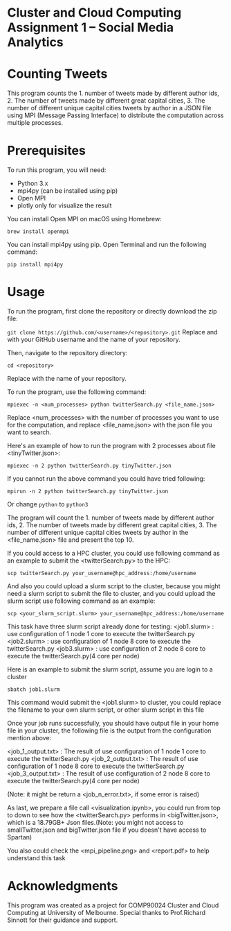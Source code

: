 # Cluster and Cloud Computing Assignment 1 – Social Media Analytics 

# Counting Tweets
This program counts the 1. number of tweets made by different author ids, 2. The number of tweets made by different great capital cities, 3. The number of different unique capital cities tweets by author in a JSON file using MPI (Message Passing Interface) to distribute the computation across multiple processes.

# Prerequisites
To run this program, you will need:

* Python 3.x
* mpi4py (can be installed using pip)
* Open MPI
* plotly only for visualize the result

You can install Open MPI on macOS using Homebrew:

```
brew install openmpi
```

You can install mpi4py using pip. Open Terminal and run the following command:

```
pip install mpi4py
```

# Usage
To run the program, first clone the repository or directly download the zip file:

`git clone https://github.com/<username>/<repository>.git`
Replace <username> and <repository> with your GitHub username and the name of your repository.

Then, navigate to the repository directory:

```cd <repository>```
    
Replace <repository> with the name of your repository.

To run the program, use the following command:

```mpiexec -n <num_processes> python twitterSearch.py <file_name.json>```

Replace <num_processes> with the number of processes you want to use for the computation,
and replace <file_name.json> with the json file you want to search.

Here's an example of how to run the program with 2 processes about file <tinyTwitter.json>:

```mpiexec -n 2 python twitterSearch.py tinyTwitter.json```

If you cannot run the above command you could have tried following:
    
```mpirun -n 2 python twitterSearch.py tinyTwitter.json```  

Or change ```python``` to ```python3```
    
The program will count the 1. number of tweets made by different author ids, 2. The number of tweets made by different great capital cities, 3. The number of different unique capital cities tweets by author in the <file_name.json> file and present the top 10.

If you could access to a HPC cluster, you could use following command as an example to submit the <twitterSearch.py> to the HPC:

```scp twitterSearch.py your_username@hpc_address:/home/username```

And also you could upload a slurm script to the cluster, because you might need a slurm script to submit the file to cluster, and you could upload the slurm script use following command as an example:
    
```scp <your_slurm_script.slurm> your_username@hpc_address:/home/username```
    
This task have three slurm script already done for testing:
<job1.slurm> : use configuration of 1 node 1 core to execute the twitterSearch.py
<job2.slurm> : use configuration of 1 node 8 core to execute the twitterSearch.py
<job3.slurm> : use configuration of 2 node 8 core to execute the twitterSearch.py(4 core per node) 

Here is an example to submit the slurm script, assume you are login to a cluster

```sbatch job1.slurm```

This command would submit the <job1.slurm> to cluster, you could replace the filename to your own slurm script, or other slurm script in this file
    
Once your job runs successfully, you should have output file in your home file in your cluster, the following file is the output from the configuration mention above:
    
<job_1_output.txt> : The result of use configuration of 1 node 1 core to execute the twitterSearch.py
<job_2_output.txt> : The result of use configuration of 1 node 8 core to execute the twitterSearch.py
<job_3_output.txt> : The result of use configuration of 2 node 8 core to execute the twitterSearch.py(4 core per node)  
    
(Note: it might be return a <job_n_error.txt>, if some error is raised)

As last, we prepare a file call <visualization.ipynb>, you could run from top to down to see how the <twitterSearch.py> performs in <bigTwitter.json>, which is a 18.79GB+ Json files.(Note: you might not access to smallTwitter.json and bigTwitter.json file if you doesn't have access to Spartan)
    
You also could check the <mpi_pipeline.png> and <report.pdf> to help understand this task
    
# Acknowledgments
This program was created as a project for COMP90024 Cluster and Cloud Computing at University of Melbourne. Special thanks to Prof.Richard Sinnott for their guidance and support.
